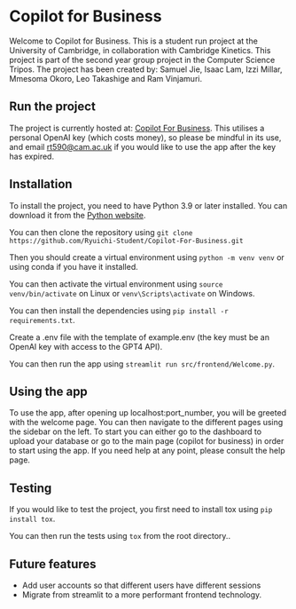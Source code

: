 # Copilot for Business

Welcome to Copilot for Business. This is a student run project at the University of Cambridge, in collaboration with Cambridge Kinetics. This project is part of the second year group project in the Computer Science Tripos. The project has been created by: Samuel Jie, Isaac Lam, Izzi Millar, Mmesoma Okoro, Leo Takashige and Ram Vinjamuri.

## Run the project

The project is currently hosted at: [Copilot For Business](https://copilot-for-business.streamlit.app).
This utilises a personal OpenAI key (which costs money), so please be mindful in its use, and email rt590@cam.ac.uk if you would like to use the app after the key has expired.

## Installation

To install the project, you need to have Python 3.9 or later installed. You can download it from the [Python website](https://www.python.org/downloads/).

You can then clone the repository using ``git clone https://github.com/Ryuichi-Student/Copilot-For-Business.git``

Then you should create a virtual environment using ``python -m venv venv`` or using conda if you have it installed.

You can then activate the virtual environment using ``source venv/bin/activate`` on Linux or ``venv\Scripts\activate`` on Windows.

You can then install the dependencies using ``pip install -r requirements.txt``.

Create a .env file with the template of example.env (the key must be an OpenAI key with access to the GPT4 API).

You can then run the app using ``streamlit run src/frontend/Welcome.py``.

## Using the app

To use the app, after opening up localhost:port_number, you will be greeted with the welcome page. You can then navigate to the different pages using the sidebar on the left. To start you can either go to the dashboard to upload your database or go to the main page (copilot for business) in order to start using the app.
If you need help at any point, please consult the help page.

## Testing

If you would like to test the project, you first need to install tox using ``pip install tox``.

You can then run the tests using ``tox`` from the root directory..

## Future features

- Add user accounts so that different users have different sessions
- Migrate from streamlit to a more performant frontend technology.
